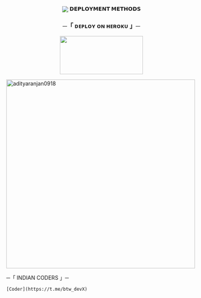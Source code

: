 

<p align="center">
  <img src="https://te.legra.ph/file/acc2d2f9d5544b3312180.jpg"

<p align="center">
<b>𝗗𝗘𝗣𝗟𝗢𝗬𝗠𝗘𝗡𝗧 𝗠𝗘𝗧𝗛𝗢𝗗𝗦</b>
</p>

<h3 align="center">
    ─「 ᴅᴇᴩʟᴏʏ ᴏɴ ʜᴇʀᴏᴋᴜ 」─
</h3>

<p align="center"><a href="https://dashboard.heroku.com/new?template=https://github.com/itsdevxd/DevilX"> <img src="https://img.shields.io/badge/Deploy%20On%20Heroku-black?style=for-the-badge&logo=heroku" width="220" height="100.45"/></a></p>

<p><img width="500" align="center" src="https://github-readme-stats.vercel.app/api/top-langs?username=adityaranjan0918&show_icons=true&locale=en&layout=compact" alt="adityaranjan0918" /></p>


─「 INDIAN CODERS 」─

    [Coder](https://t.me/btw_devX)